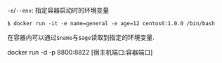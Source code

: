 `-e`/`--env`: 指定容器启动时的环境变量

```
$ docker run -it -e name=general -e age=12 centos6:1.0.0 /bin/bash
```

在容器内可以通过`$name`与`$age`读取到指定的环境变量.

docker run -d -p 8800:8822      [宿主机端口:容器端口]